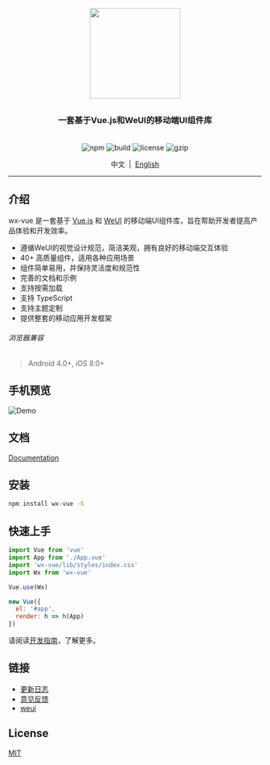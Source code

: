 <p align="center">
  <img src="https://alex8088.github.io/assets/wxvue-logo.png" width="180px" height="180px">
</p>

<h3 align="center" style="margin: 30px 0 35px;">一套基于Vue.js和WeUI的移动端UI组件库</h3>

<p align="center">
  <img src="https://img.shields.io/badge/npm-3.0.0-yellow.svg" alt="npm" />
  <img src="https://img.shields.io/badge/build-passing-blue.svg" alt="build" />
  <img src="https://img.shields.io/badge/license-MIT-green.svg" alt="license" />
  <img src="https://img.shields.io/badge/gzip-45kb-orange.svg" alt="gzip" />
</p>

<p align="center">
  中文&nbsp;&nbsp;|&nbsp;&nbsp;<a href="./README.en-US.md">English</a>
</p>

---

## 介绍

wx-vue 是一套基于 [Vue.js](http://vuejs.org/) 和 [WeUI](https://weui.io/) 的移动端UI组件库，旨在帮助开发者提高产品体验和开发效率。

- 遵循WeUI的视觉设计规范，简洁美观，拥有良好的移动端交互体验
- 40+ 高质量组件，适用各种应用场景
- 组件简单易用，并保持灵活度和规范性
- 完善的文档和示例
- 支持按需加载
- 支持 TypeScript
- 支持主题定制
- 提供整套的移动应用开发框架

###### 浏览器兼容

> Android 4.0+, iOS 8.0+

## 手机预览

![Demo](https://alex8088.github.io/assets/wxvue-qrcode.png)

## 文档

[Documentation](https://alex8088.github.io/wxvue/docs)

## 安装

```bash
npm install wx-vue -S
```

## 快速上手

``` javascript
import Vue from 'vue'
import App from './App.vue'
import 'wx-vue/lib/styles/index.css'
import Wx from 'wx-vue'

Vue.use(Wx)

new Vue({
  el: '#app',
  render: h => h(App)
})
```

请阅读[开发指南](https://alex8088.github.io/wxvue/docs/guide/quickstart.html)，了解更多。

## 链接

- [更新日志](./RELEASE.md)
- [意见反馈](https://github.com/alex8088/wx-vue/issues)
- [weui](https://weui.io/)

## License

[MIT](./LICENSE)
